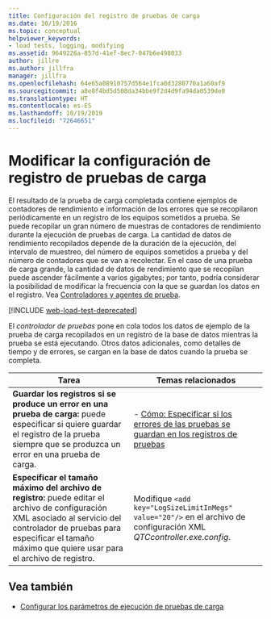 ```yaml
---
title: Configuración del registro de pruebas de carga
ms.date: 10/19/2016
ms.topic: conceptual
helpviewer_keywords:
- load tests, logging, modifying
ms.assetid: 9649226a-857d-41ef-8ec7-047b6e498033
author: jillre
ms.author: jillfra
manager: jillfra
ms.openlocfilehash: 64e65a08910757d564e1fca0d3280770a1a60af9
ms.sourcegitcommit: a8e8f4bd5d508da34bbe9f2d4d9fa94da0539de0
ms.translationtype: HT
ms.contentlocale: es-ES
ms.lasthandoff: 10/19/2019
ms.locfileid: "72646651"
---
```

# <a name="modify-load-test-logging-settings"></a>Modificar la configuración de registro de pruebas de carga

El resultado de la prueba de carga completada contiene ejemplos de contadores de rendimiento e información de los errores que se recopilaron periódicamente en un registro de los equipos sometidos a prueba. Se puede recopilar un gran número de muestras de contadores de rendimiento durante la ejecución de pruebas de carga. La cantidad de datos de rendimiento recopilados depende de la duración de la ejecución, del intervalo de muestreo, del número de equipos sometidos a prueba y del número de contadores que se van a recolectar. En el caso de una prueba de carga grande, la cantidad de datos de rendimiento que se recopilan puede ascender fácilmente a varios gigabytes; por tanto, podría considerar la posibilidad de modificar la frecuencia con la que se guardan los datos en el registro. Vea [Controladores y agentes de prueba](configure-test-agents-and-controllers-for-load-tests.md).

[!INCLUDE [web-load-test-deprecated](includes/web-load-test-deprecated.md)]

El *controlador de pruebas* pone en cola todos los datos de ejemplo de la prueba de carga recopilados en un registro de la base de datos mientras la prueba se está ejecutando. Otros datos adicionales, como detalles de tiempo y de errores, se cargan en la base de datos cuando la prueba se completa.

|Tarea|Temas relacionados|
|-|-----------------------|
|**Guardar los registros si se produce un error en una prueba de carga:** puede especificar si quiere guardar el registro de la prueba siempre que se produzca un error en una prueba de carga.|-   [Cómo: Especificar si los errores de las pruebas se guardan en los registros de pruebas](../test/how-to-specify-if-test-failures-are-saved-to-test-logs.md)|
|**Especificar el tamaño máximo del archivo de registro:** puede editar el archivo de configuración XML asociado al servicio del controlador de pruebas para especificar el tamaño máximo que quiere usar para el archivo de registro.|Modifique `<add key="LogSizeLimitInMegs" value="20"/>` en el archivo de configuración XML *QTCcontroller.exe.config*.|

## <a name="see-also"></a>Vea también

- [Configurar los parámetros de ejecución de pruebas de carga](../test/configure-load-test-run-settings.md)